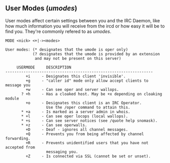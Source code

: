 ## User Modes (*umodes*)

User modes affect certain settings between you and the IRC Daemon, like how much information you will receive from the ircd or how easy it will be to find you. They're commonly refered to as *umodes*.

```
MODE <nick> <+|-><modes>

User modes: (* designates that the umode is oper only)
            (? designates that the umode is provided by an extension
             and may not be present on this server)

     USERMODE     DESCRIPTION
-----------------------------------------------------------------
         +i     - Designates this client 'invisible'.
         +g     - "caller id" mode only allow accept clients to message you
         +w     - Can see oper and server wallops.
       ? +h     - Has a cloaked host. May be +x depending on cloaking module
         +o     - Designates this client is an IRC Operator.
                  Use the /oper command to attain this.
       * +a     - Is marked as a server admin in whois.
       * +l     - Can see oper locops (local wallops).
       * +s     - Can see server notices (see /quote help snomask).
       * +z     - Can see operwalls.
         +D     - Deaf - ignores all channel messages.
         +Q     - Prevents you from being affected by channel forwarding.
         +R     - Prevents unidentified users that you have not accepted from
                  messaging you.
         +Z     - Is connected via SSL (cannot be set or unset).
```
